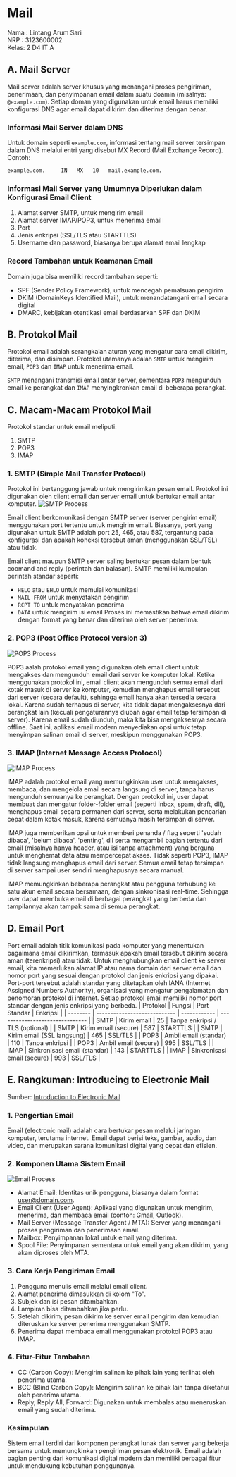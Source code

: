 # Mail
Nama : Lintang Arum Sari  
NRP  : 3123600002  
Kelas: 2 D4 IT A 

## A. Mail Server
Mail server adalah server khusus yang menangani proses pengiriman, penerimaan, dan penyimpanan email dalam suatu doamin (misalnya: `@example.com`). Setiap doman yang digunakan untuk email harus memiliki konfigurasi DNS agar email dapat dikirim dan diterima dengan benar.

### Informasi Mail Server dalam DNS
Untuk domain seperti `example.com`, informasi tentang mail server tersimpan dalam DNS melalui entri yang disebut MX Record (Mail Exchange Record). Contoh:
```bash
example.com.     IN   MX   10   mail.example.com.
```

### Informasi Mail Server yang Umumnya Diperlukan dalam Konfigurasi Email Client
1. Alamat server SMTP, untuk mengirim email
2. Alamat server IMAP/POP3, untuk menerima email
3. Port
4. Jenis enkripsi (SSL/TLS atau STARTTLS)
5. Username dan password, biasanya berupa alamat email lengkap

### Record Tambahan untuk Keamanan Email
Domain juga bisa memiliki record tambahan seperti:
- SPF (Sender Policy Framework), untuk mencegah pemalsuan pengirim
- DKIM (DomainKeys Identified Mail), untuk menandatangani email secara digital
- DMARC, kebijakan otentikasi email berdasarkan SPF dan DKIM
  
## B. Protokol Mail
Protokol email adalah serangkaian aturan yang mengatur cara email dikirim, diterima, dan disimpan. Protokol utamanya adalah `SMTP` untuk mengirim email, `POP3` dan `IMAP` untuk menerima email.

`SMTP` menangani transmisi email antar server, sementara `POP3` mengunduh email ke perangkat dan `IMAP` menyingkronkan email di beberapa perangkat.

## C. Macam-Macam Protokol Mail
Protokol standar untuk email meliputi:
1. SMTP
2. POP3
3. IMAP

### 1. SMTP (Simple Mail Transfer Protocol)
Protokol ini bertanggung jawab untuk mengirimkan pesan email. Protokol ini digunakan oleh client email dan server email untuk bertukar email antar komputer.
![SMTP Process](https://github.com/lintangaroem/AdminJaringan2025/blob/main/Minggu%2011%20-%20Mail/img/smtp%20process.png?raw=true)

Email client berkomunikasi dengan SMTP server (server pengirim email) menggunakan port tertentu untuk mengirim email. Biasanya, port yang digunakan untuk SMTP adalah port 25, 465, atau 587, tergantung pada konfigurasi dan apakah koneksi tersebut aman (menggunakan SSL/TSL) atau tidak.

Email client maupun SMTP server saling bertukar pesan dalam bentuk coomand and reply (perintah dan balasan). SMTP memiliki kumpulan perintah standar seperti:
- `HELO` atau `EHLO` untuk memulai komunikasi
- `MAIL FROM` untuk menyatakan pengirim
- `RCPT TO` untuk menyatakan penerima
- `DATA` untuk mengirim isi email
Proses ini memastikan bahwa email dikirim dengan format yang benar dan diterima oleh server penerima.

### 2. POP3 (Post Office Protocol version 3)
![POP3 Process](https://github.com/lintangaroem/AdminJaringan2025/blob/main/Minggu%2011%20-%20Mail/img/pop3%20process.png?raw=true)

POP3 aalah protokol email yang digunakan oleh email client untuk mengakses dan mengunduh email dari server ke komputer lokal. Ketika menggunakan protokol ini, email client akan mengunduh semua email dari kotak masuk di server ke komputer, kemudian menghapus email tersebut dari server (secara default), sehingga email hanya akan tersedia secara lokal. Karena sudah terhapus di server, kita tidak dapat mengaksesnya dari perangkat lain (kecuali pengaturannya diubah agar email tetap tersimpan di server). Karena email sudah diunduh, maka kita bisa mengaksesnya secara offline. Saat ini, aplikasi email modern menyediakan opsi untuk tetap menyimpan salinan email di server, meskipun menggunakan POP3.

### 3. IMAP (Internet Message Access Protocol)
![IMAP Process](https://github.com/lintangaroem/AdminJaringan2025/blob/main/Minggu%2011%20-%20Mail/img/imap%20process.png?raw=true)

IMAP adalah protokol email yang memungkinkan user untuk mengakses, membaca, dan mengelola email secara langsung di server, tanpa harus mengunduh semuanya ke perangkat. Dengan protokol ini, user dapat membuat dan mengatur folder-folder email (seperti inbox, spam, draft, dll), menghapus email secara permanen dari server, serta melakukan pencarian cepat dalam kotak masuk, karena semuanya masih tersimpan di server.

IMAP juga memberikan opsi untuk memberi penanda / flag seperti 'sudah dibaca', 'belum dibaca', 'penting', dll serta mengambil bagian tertentu dari email (misalnya hanya header, atau isi tanpa attachment) yang berguna untuk menghemat data atau mempercepat akses. Tidak seperti POP3, IMAP tidak langsung menghapus email dari server. Semua email tetap tersimpan di server sampai user sendiri menghapusnya secara manual.

IMAP memungkinkan beberapa perangkat atau pengguna terhubung ke satu akun email secara bersamaan, dengan sinkronisasi real-time. Sehingga user dapat membuka email di berbagai perangkat yang berbeda dan tampilannya akan tampak sama di semua perangkat.

## D. Email Port
Port email adalah titik komunikasi pada komputer yang menentukan bagaimana email dikirimkan, termasuk apakah email tersebut dikirim secara aman (terenkripsi) atau tidak. Untuk menghubungkan email client ke server email, kita memerlukan alamat IP atau nama domain dari server email dan nomor port yang sesuai dengan protokol dan jenis enkripsi yang dipakai. Port-port tersebut adalah standar yang ditetapkan oleh IANA (Internet Assigned Numbers Authority), organisasi yang mengatur pengalamatan dan penomoran protokol di internet. Setiap protokol email memiliki nomor port standar dengan jenis enkripsi yang berbeda.
| Protokol | Fungsi                       | Port Standar | Enkripsi                        |
| -------- | ---------------------------- | ------------ | ------------------------------- |
| SMTP     | Kirim email                  | 25           | Tanpa enkripsi / TLS (optional) |
| SMTP     | Kirim email (secure)         | 587          | STARTTLS                        |
| SMTP     | Kirim email (SSL langsung)   | 465          | SSL/TLS                         |
| POP3     | Ambil email (standar)        | 110          | Tanpa enkripsi                  |
| POP3     | Ambil email (secure)         | 995          | SSL/TLS                         |
| IMAP     | Sinkronisasi email (standar) | 143          | STARTTLS                        |
| IMAP     | Sinkronisasi email (secure)  | 993          | SSL/TLS                         |


## E. Rangkuman: Introducing to Electronic Mail
Sumber: [Introduction to Electronic Mail](https://www.geeksforgeeks.org/introduction-to-electronic-mail/)

### 1. Pengertian Email
Email (electronic mail) adalah cara bertukar pesan melalui jaringan komputer, terutama internet. Email dapat berisi teks, gambar, audio, dan video, dan merupakan sarana komunikasi digital yang cepat dan efisien.

### 2. Komponen Utama Sistem Email
![Email Process](https://github.com/lintangaroem/AdminJaringan2025/blob/main/Minggu%2011%20-%20Mail/img/email%20process.png?raw=true)
- Alamat Email: Identitas unik pengguna, biasanya dalam format user@domain.com.
- Email Client (User Agent): Aplikasi yang digunakan untuk mengirim, menerima, dan membaca email (contoh: Gmail, Outlook).
- Mail Server (Message Transfer Agent / MTA): Server yang menangani proses pengiriman dan penerimaan email.
- Mailbox: Penyimpanan lokal untuk email yang diterima.
- Spool File: Penyimpanan sementara untuk email yang akan dikirim, yang akan diproses oleh MTA.

### 3. Cara Kerja Pengiriman Email
1. Pengguna menulis email melalui email client.
2. Alamat penerima dimasukkan di kolom "To".
3. Subjek dan isi pesan ditambahkan.
4. Lampiran bisa ditambahkan jika perlu.
5. Setelah dikirim, pesan dikirim ke server email pengirim dan kemudian diteruskan ke server penerima menggunakan SMTP.
6. Penerima dapat membaca email menggunakan protokol POP3 atau IMAP.

### 4. Fitur-Fitur Tambahan
- CC (Carbon Copy): Mengirim salinan ke pihak lain yang terlihat oleh penerima utama.
- BCC (Blind Carbon Copy): Mengirim salinan ke pihak lain tanpa diketahui oleh penerima utama.
- Reply, Reply All, Forward: Digunakan untuk membalas atau meneruskan email yang sudah diterima.

### Kesimpulan
Sistem email terdiri dari komponen perangkat lunak dan server yang bekerja bersama untuk memungkinkan pengiriman pesan elektronik. Email adalah bagian penting dari komunikasi digital modern dan memiliki berbagai fitur untuk mendukung kebutuhan penggunanya.
